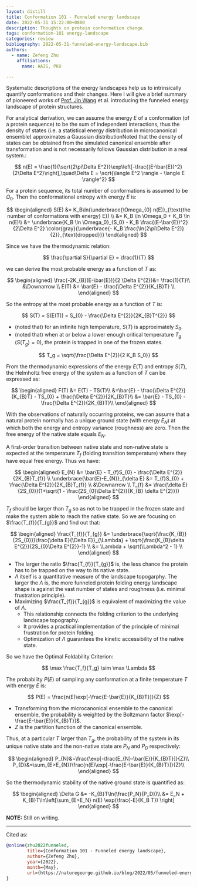 ```yaml
---
layout: distill
title: Conformation 101 - Funneled energy landscape
date: 2022-05-31 15:22:00+0800
description: Thoughts on protein conformation change.
tags: conformation-101 energy-landscape
categories: review
bibliography: 2022-05-31-funneled-energy-landscape.bib
authors:
  - name: Zefeng Zhu
    affiliations:
      name: AAIS, PKU

---
```


Systematic descriptions of the energy landscapes help us to intrinsically quantify conformations and their changes. Here I will give a brief summary of pioneered works of [Prof. Jin Wang](https://www.stonybrook.edu/commcms/chemistry/faculty/_faculty-profiles/wang-jin) et al.<d-cite key="WangReview2022"></d-cite> introducing the funneled energy landscape of protein structures.

For analytical derivation<d-cite key="WangFoldingEvo2019"></d-cite><d-cite key="WangBindingEvo2020"></d-cite>, we can assume the energy $E$ of a conformation (of a protein sequence) to be the sum of independent interactions, thus the density of states (i.e. a statistical energy distribution in microcanonical ensemble) approximates a Gaussian distribution<d-footnote>Noted that the density of states can be obtained from the simulated canonical ensemble after transformation and is not necessarily follows Gaussian distribution in a real system.</d-footnote>:

$$
n(E) = \frac{1}{\sqrt{2\pi\Delta E^2}}\exp\left[-\frac{(E-\bar{E})^2}{2\Delta E^2}\right],\quad\Delta E = \sqrt{\langle E^2 \rangle - \langle E \rangle^2}
$$

For a protein sequence, its total number of conformations is assumed to be $\Omega_0$. Then the conformational entropy with energy $E$ is:

$$
\begin{aligned}
S(E) &= K_B\ln(\underbrace{\Omega_{0} n(E)}_{\text{the number of conformations with energy} E}) \\
&= K_B \ln \Omega_0 + K_B \ln n(E)\\
&= \underbrace{K_B \ln \Omega_0}_{S_0} - K_B \frac{(E-\bar{E})^2}{2\Delta E^2} \color{gray}{\underbrace{- K_B \frac{\ln(2\pi\Delta E^2)}{2}}_{\text{dropped}}}
\end{aligned}
$$

Since we have the thermodynamic relation:

$$
\frac{\partial S}{\partial E} = \frac{1}{T}
$$

we can derive the most probable energy as a function of $T$ as:

$$
\begin{aligned}
\frac{-2K_{B}(E-\bar{E})}{2 \Delta E^{2}}&= \frac{1}{T}\\
&\Downarrow \\
E(T) &= \bar{E} - \frac{\Delta E^{2}}{K_{B}T} \\
\end{aligned}
$$

So the entropy at the most probable energy as a function of $T$ is:

$$
S(T) = S(E(T)) = S_{0} - \frac{\Delta E^{2}}{2K_{B}T^{2}}
$$

* (noted that) for an infinite high temperature, $S(T)$ is approximately $S_{0}$.
* (noted that) when at or below a lower enough critical temperature $T_g$ ($S(T_g)=0$), the protein is trapped in one of the frozen states.

$$
T_g = \sqrt{\frac{\Delta E^{2}}{2 K_B S_0}}
$$

From the thermodynamic expressions of the energy $E(T)$ and entropy $S(T)$, the Helmholtz free energy of the system as a function of $T$ can be expressed as:

$$
\begin{aligned}
F(T) &= E(T) - TS(T)\\
     &=\bar{E} - \frac{\Delta E^{2}}{K_{B}T} - TS_{0} + \frac{\Delta E^{2}}{2K_{B}T}\\
     &= \bar{E} - TS_{0} - \frac{\Delta E^{2}}{2K_{B}T}\\
\end{aligned}
$$

With the observations of naturally occurring proteins, we can assume that a natural protein normally has a unique ground state (with energy $E_N$) at which both the energy and entropy variance (roughness) are zero. Then the free energy of the native state equals $E_N$.

A first-order transition between native state and non-native state is expected at the temperature $T_{f}$ (folding transition temperature) where they have equal free energy. Thus we have:

$$
\begin{aligned}
  E_{N} &= \bar{E} - T_{f}S_{0} - \frac{\Delta E^{2}}{2K_{B}T_{f}} \\
  \underbrace{\bar{E}-E_{N}}_{\delta E} &= T_{f}S_{0} + \frac{\Delta E^{2}}{2K_{B}T_{f}} \\
  &\Downarrow \\
  T_{f} &= \frac{\delta E}{2S_{0}}(1+\sqrt{1 - \frac{2S_{0}\Delta E^{2}}{K_{B} \delta E^{2}}})
\end{aligned}
$$

$T_{f}$ should be larger than $T_{g}$ so as not to be trapped in the frozen state and make the system able to reach the native state. So we are focusing on $\frac{T_{f}}{T_{g}}$ and find out that:

$$
\begin{aligned}
  \frac{T_{f}}{T_{g}} &= \underbrace{\sqrt{\frac{K_{B}}{2S_{0}}}\frac{\delta E}{\Delta E}}_{\Lambda} + \sqrt{\frac{K_{B}\delta E^{2}}{2S_{0}\Delta E^{2}}-1} \\
  &= \Lambda + \sqrt{\Lambda^2 - 1} \\
\end{aligned}
$$

* The larger the ratio $\frac{T_{f}}{T_{g}}$ is, the less chance the protein has to be trapped on the way to its native state.
* $\Lambda$ itself is a quantitative measure of the landscape topogarphy. The larger the $\Lambda$ is, the more funneled protein folding energy landscape shape is against the vast number of states and roughness (i.e. minimal frustration principle).
* Maximizing $\frac{T_{f}}{T_{g}}$ is equivalent of maximizing the value of $\Lambda$.
  * This relationship connects the folding criterion to the underlying landscape topography.
  * It provides a practical implementation of the principle of minimal frustration for protein folding.
  * Optimization of $\Lambda$ guarantees the kinetic accessibility of the native state.

So we have the Optimal Foldability Criterion<d-cite key="pnas-89-11-4918"></d-cite><d-cite key="PhysRevLett-7-4070"></d-cite><d-cite key="WangFolding1997"></d-cite>:

$$
\max \frac{T_f}{T_g} \sim \max \Lambda
$$

The probability $P(E)$ of sampling any conformation at a finite temperature $T$ with energy $E$ is:

$$
P(E) = \frac{n(E)\exp[-\frac{E-\bar{E}}{K_{B}T}]}{Z}
$$

* Transforming from the microcanonical ensemble to the canonical ensemble, the probability is weighted by the Boltzmann factor $\exp[-\frac{E-\bar{E}}{K_{B}T}]$.
* $Z$ is the partition function of the canonical ensemble.

Thus, at a particular $T$ larger than $T_{g}$, the probability of the system in its unique native state and the non-native state are $P_N$ and $P_{D}$ respectively:

$$
\begin{aligned}
  P_{N}&=\frac{\exp[-\frac{E_{N}-\bar{E}}{K_{B}T}]}{Z}\\
  P_{D}&=\sum_{E>E_{N}}\frac{n(E)\exp[-\frac{E-\bar{E}}{K_{B}T}]}{Z}\\
\end{aligned}
$$

So the thermodynamic stability of the native ground state is quantified as:

$$
\begin{aligned}
  \Delta G &= -K_{B}T\ln(\frac{P_N}{P_D})\\
  &= E_N + K_{B}T\ln\left[\sum_{E>E_N} n(E) \exp(\frac{-E}{K_B T}) \right]
\end{aligned}
$$

**NOTE:**
Still on writing.

***

Cited as:

```bibtex
@online{zhu2022funneled,
        title={Conformation 101 - Funneled energy landscape},
        author={Zefeng Zhu},
        year={2022},
        month={May},
        url={https://naturegeorge.github.io/blog/2022/05/funneled-energy-landscape/},
}
```
